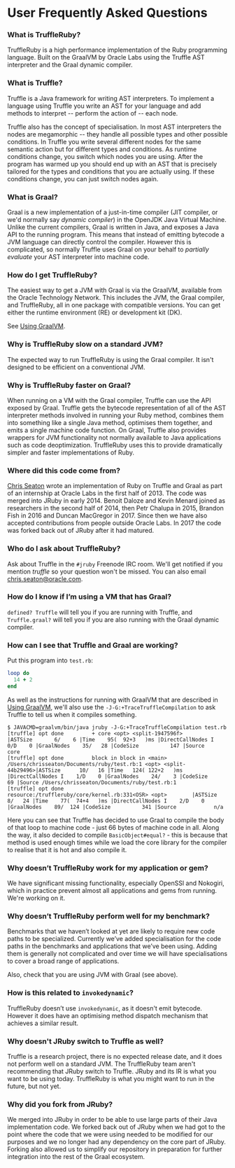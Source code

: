 # User Frequently Asked Questions

### What is TruffleRuby?

TruffleRuby is a high performance implementation of the Ruby programming
language. Built on the GraalVM by Oracle Labs using the Truffle AST interpreter
and the Graal dynamic compiler.

### What is Truffle?

Truffle is a Java framework for writing AST interpreters. To implement a
language using Truffle you write an AST for your language and add methods to
interpret -- perform the action of -- each node.

Truffle also has the concept of specialisation. In most AST interpreters the
nodes are megamorphic -- they handle all possible types and other possible
conditions. In Truffle you write several different nodes for the same semantic
action but for different types and conditions. As runtime conditions change, you
switch which nodes you are using. After the program has warmed up you should end
up with an AST that is precisely tailored for the types and conditions that you
are actually using. If these conditions change, you can just switch nodes again.

### What is Graal?

Graal is a new implementation of a just-in-time compiler (JIT compiler, or we'd
normally say *dynamic compiler*) in the OpenJDK Java Virtual Machine. Unlike the
current compilers, Graal is written in Java, and exposes a Java API to the
running program. This means that instead of emitting bytecode a JVM language can
directly control the compiler. However this is complicated, so normally Truffle
uses Graal on your behalf to *partially evaluate* your AST interpreter into
machine code.

### How do I get TruffleRuby?

The easiest way to get a JVM with Graal is via the GraalVM, available from the
Oracle Technology Network. This includes the JVM, the Graal compiler, and
TruffleRuby, all in one package with compatible versions. You can get either the
runtime environment (RE) or development kit (DK).

See [Using GraalVM](using-graalvm.md).

### Why is TruffleRuby slow on a standard JVM?

The expected way to run TruffleRuby is using the Graal compiler. It isn't
designed to be efficient on a conventional JVM.

### Why is TruffleRuby faster on Graal?

When running on a VM with the Graal compiler, Truffle can use the API exposed by
Graal. Truffle gets the bytecode representation of all of the AST interpreter
methods involved in running your Ruby method, combines them into something like
a single Java method, optimises them together, and emits a single machine code
function. On Graal, Truffle also provides wrappers for JVM functionality not
normally available to Java applications such as code deoptimization. TruffleRuby
uses this to provide dramatically simpler and faster implementations of Ruby.

### Where did this code come from?

[Chris Seaton](https://github.com/chrisseaton) wrote an implementation of Ruby
on Truffle and Graal as part of an internship at Oracle Labs in the first half
of 2013. The code was merged into JRuby in early 2014. Benoit Daloze and Kevin
Menard joined as researchers in the second half of 2014, then Petr Chalupa in
2015, Brandon Fish in 2016 and Duncan MacGregor in 2017. Since then we have also
accepted contributions from people outside Oracle Labs. In 2017 the code was
forked back out of JRuby after it had matured.

### Who do I ask about TruffleRuby?

Ask about Truffle in the `#jruby` Freenode IRC room. We'll get notified if you
mention *truffle* so your question won't be missed. You can also email
chris.seaton@oracle.com.

### How do I know if I’m using a VM that has Graal?

`defined? Truffle` will tell you if you are running with Truffle, and
`Truffle.graal?` will tell you if you are also running with the Graal
dynamic compiler.

### How can I see that Truffle and Graal are working?

Put this program into `test.rb`:

```ruby
loop do
  14 + 2
end
```

As well as the instructions for running with GraalVM that are described in
[Using GraalVM](using-graalvm.md), we'll also use the `-J-G:+TraceTruffleCompilation`
to ask Truffle to tell us when it compiles something.

```
$ JAVACMD=graalvm/bin/java jruby -J-G:+TraceTruffleCompilation test.rb
[truffle] opt done         + core <opt> <split-1947596f>                               |ASTSize       6/    6 |Time    95(  92+3   )ms |DirectCallNodes I    0/D    0 |GraalNodes    35/   28 |CodeSize          147 |Source           core 
[truffle] opt done         block in block in <main> /Users/chrisseaton/Documents/ruby/test.rb:1 <opt> <split-44b29496>|ASTSize      10/   16 |Time   124( 122+2   )ms |DirectCallNodes I    1/D    0 |GraalNodes    24/    3 |CodeSize           69 |Source /Users/chrisseaton/Documents/ruby/test.rb:1 
[truffle] opt done         resource:/truffleruby/core/kernel.rb:331<OSR> <opt>        |ASTSize       8/   24 |Time    77(  74+4   )ms |DirectCallNodes I    2/D    0 |GraalNodes    89/  124 |CodeSize          341 |Source            n/a 
```

Here you can see that Truffle has decided to use Graal to compile the body of
that loop to machine code - just 66 bytes of machine code in all. Along the way,
it also decided to compile `BasicObject#equal?` - this is because that method is
used enough times while we load the core library for the compiler to realise
that it is hot and also compile it.

### Why doesn’t TruffleRuby work for my application or gem?

We have significant missing functionality, especially OpenSSl and Nokogiri,
which in practice prevent almost all applications and gems from running. We're
working on it.

### Why doesn’t TruffleRuby perform well for my benchmark?

Benchmarks that we haven’t looked at yet are likely to require new code paths to
be specialized. Currently we’ve added specialisation for the code paths in the
benchmarks and applications that we’ve been using. Adding them is generally not
complicated and over time we will have specialisations to cover a broad range of
applications.

Also, check that you are using JVM with Graal (see above).

### How is this related to `invokedynamic`?

TruffleRuby doesn’t use `invokedynamic`, as it doesn't emit bytecode. However it
does have an optimising method dispatch mechanism that achieves a similar
result.

### Why doesn't JRuby switch to Truffle as well?

Truffle is a research project, there is no expected release date, and it does
not perform well on a standard JVM. The TruffleRuby team aren't recommending
that JRuby switch to Truffle. JRuby and its IR is what you want to be using
today. TruffleRuby is what you might want to run in the future, but not yet.

### Why did you fork from JRuby?

We merged into JRuby in order to be able to use large parts of their Java
implementation code. We forked back out of JRuby when we had got to the point
where the code that we were using needed to be modified for our purposes and we
no longer had any dependency on the core part of JRuby. Forking also allowed us
to simplify our repository in preparation for further integration into the rest
of the Graal ecosystem.
